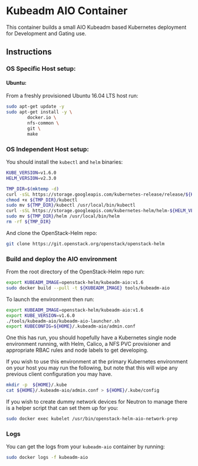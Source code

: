 # Kubeadm AIO Container

This container builds a small AIO Kubeadm based Kubernetes deployment for Development and Gating use.

## Instructions

### OS Specific Host setup:

#### Ubuntu:

From a freshly provisioned Ubuntu 16.04 LTS host run:
``` bash
sudo apt-get update -y
sudo apt-get install -y \
        docker.io \
        nfs-common \
        git \
        make
```

### OS Independent Host setup:

You should install the `kubectl` and `helm` binaries:

``` bash
KUBE_VERSION=v1.6.0
HELM_VERSION=v2.3.0

TMP_DIR=$(mktemp -d)
curl -sSL https://storage.googleapis.com/kubernetes-release/release/${KUBE_VERSION}/bin/linux/amd64/kubectl -o ${TMP_DIR}/kubectl
chmod +x ${TMP_DIR}/kubectl
sudo mv ${TMP_DIR}/kubectl /usr/local/bin/kubectl
curl -sSL https://storage.googleapis.com/kubernetes-helm/helm-${HELM_VERSION}-linux-amd64.tar.gz | tar -zxv --strip-components=1 -C ${TMP_DIR}
sudo mv ${TMP_DIR}/helm /usr/local/bin/helm
rm -rf ${TMP_DIR}
```

And clone the OpenStack-Helm repo:

``` bash
git clone https://git.openstack.org/openstack/openstack-helm
```

### Build and deploy the AIO environment

From the root directory of the OpenStack-Helm repo run:

``` bash
export KUBEADM_IMAGE=openstack-helm/kubeadm-aio:v1.6
sudo docker build --pull -t ${KUBEADM_IMAGE} tools/kubeadm-aio
```

To launch the environment then run:

``` bash
export KUBEADM_IMAGE=openstack-helm/kubeadm-aio:v1.6
export KUBE_VERSION=v1.6.0
./tools/kubeadm-aio/kubeadm-aio-launcher.sh
export KUBECONFIG=${HOME}/.kubeadm-aio/admin.conf
```

One this has run, you should hopefully have a Kubernetes single node environment
running, with Helm, Calico, a NFS PVC provisioner and appropriate RBAC rules and
node labels to get developing.

If you wish to use this environment at the primary Kubernetes environment on
your host you may run the following, but note that this will wipe any previous
client configuration you may have.

``` bash
mkdir -p  ${HOME}/.kube
cat ${HOME}/.kubeadm-aio/admin.conf > ${HOME}/.kube/config
```

If you wish to create dummy network devices for Neutron to manage there is a
helper script that can set them up for you:

``` bash
sudo docker exec kubelet /usr/bin/openstack-helm-aio-network-prep
```

### Logs

You can get the logs from your `kubeadm-aio` container by running:

``` bash
sudo docker logs -f kubeadm-aio
```
